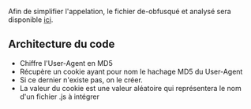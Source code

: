 Afin de simplifier l'appelation, le fichier de-obfusqué et analysé sera disponible [ici](..\source%20code\cleaned\script2.js).

## Architecture du code

* Chiffre l'User-Agent en MD5
* Récupère un cookie ayant pour nom le hachage MD5 du User-Agent
* Si ce dernier n'existe pas, on le créer. 
* La valeur du cookie est une valeur aléatoire qui représentera le nom d'un fichier .js à intégrer
